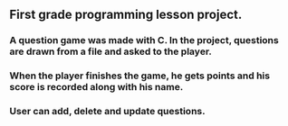 ## First grade programming lesson project.
### A question game was made with C. In the project, questions are drawn from a file and asked to the player.
### When the player finishes the game, he gets points and his score is recorded along with his name.
### User can add, delete and update questions.
